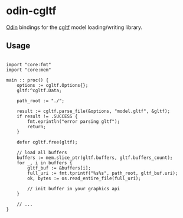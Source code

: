 # odin-cgltf

[Odin](https://odin-lang.org/) bindings for the [cgltf](https://github.com/jkuhlmann/cgltf) model loading/writing library.

## Usage

```odin

import "core:fmt"
import "core:mem"

main :: proc() {
    options := cgltf.Options{};
    gltf:^cgltf.Data;

    path_root := "./";

    result := cgltf.parse_file(&options, "model.gltf", &gltf);
    if result != .SUCCESS {
        fmt.eprintln("error parsing gltf");
        return;
    }

    defer cgltf.free(gltf);

    // load all buffers
    buffers := mem.slice_ptr(gltf.buffers, gltf.buffers_count);
    for _, i in buffers {
        gltf_buf := &buffers[i];
        full_uri := fmt.tprintf("%s%s", path_root, gltf_buf.uri);
        ok, bytes := os.read_entire_file(full_uri);

        // init buffer in your graphics api
    }

    // ...
}

```
